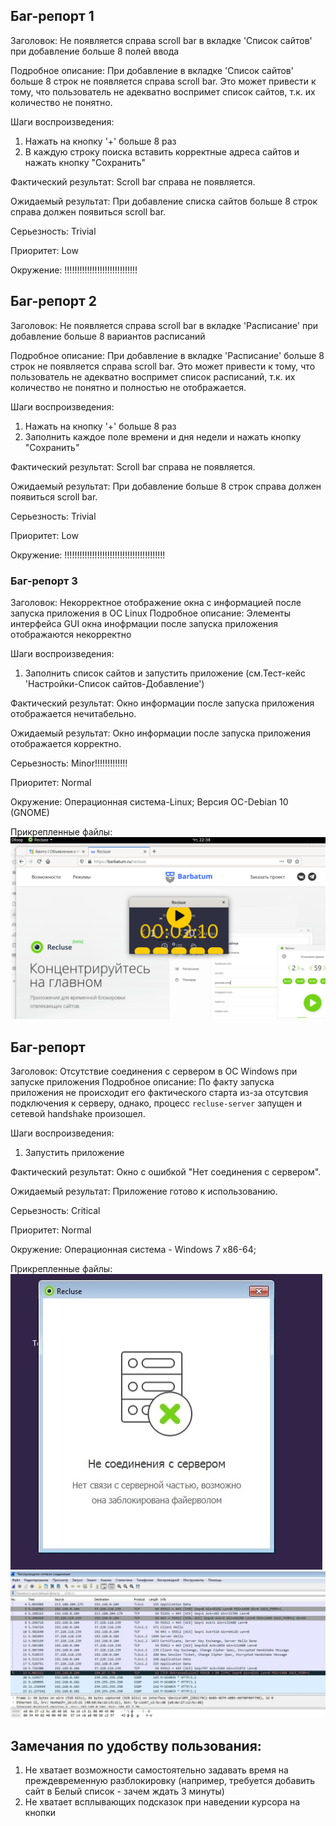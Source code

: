## Баг-репорт 1
Заголовок: Не появляется справа scroll bar в вкладке 'Список сайтов' при добавление больше 8 полей ввода

Подробное описание: При добавление в вкладке 'Список сайтов' больше 8 строк не появляется справа scroll bar.
Это может привести к тому, что пользователь не адекватно воспримет список сайтов, т.к. их количество не понятно.

Шаги воспроизведения:
1. Нажать на кнопку  '+' больше 8 раз
2.  В каждую строку поиска вставить корректные адреса сайтов и нажать кнопку "Сохранить"

Фактический результат:
Scroll bar справа не появляется.

Ожидаемый результат:
При добавление списка сайтов больше 8 строк справа должен появиться scroll bar. 

Серьезность: Trivial

Приоритет: Low

Окружение: !!!!!!!!!!!!!!!!!!!!!!!!!!!!!

## Баг-репорт 2
Заголовок: Не появляется справа scroll bar в вкладке 'Расписание' при добавление больше 8 вариантов расписаний

Подробное описание: При добавление в вкладке 'Расписание' больше 8 строк не появляется справа scroll bar.
Это может привести к тому, что пользователь не адекватно воспримет список расписаний, т.к. их количество не понятно и полностью не отображается.

Шаги воспроизведения:
1. Нажать на кнопку  '+'  больше 8 раз
2.  Заполнить каждое поле времени и дня недели  и нажать кнопку "Сохранить"


Фактический результат:
Scroll bar справа не появляется.

Ожидаемый результат:
При добавление больше 8 строк справа должен появиться scroll bar. 

Серьезность: Trivial

Приоритет: Low

Окружение: !!!!!!!!!!!!!!!!!!!!!!!!!!!!!!!!!!!!!!!!

### Баг-репорт 3
Заголовок: Некорректное отображение окна с информацией после запуска приложения
в ОС Linux
Подробное описание:
Элементы интерфейса GUI окна инофрмации после запуска приложения отображаются некорректно

Шаги воспроизведения:
1. Заполнить список сайтов и запустить приложение (см.Тест-кейс 'Настройки-Список сайтов-Добавление')

Фактический результат:
Окно информации после запуска приложения отображается нечитабельно.

Ожидаемый результат:
Окно информации после запуска приложения отображается корректно.


Серьезность: Minor!!!!!!!!!!!!!

Приоритет: Normal

Окружение: 
Операционная система-Linux;
Версия ОС-Debian 10 (GNOME)

Прикрепленные файлы:
![alt text](GUI_fail.png "GUI_fail")

## Баг-репорт
Заголовок: Отсутствие соединения с сервером в ОС Windows при запуске приложения
Подробное описание:
По факту запуска приложения не происходит его фактического старта из-за отсутсвия подключения к серверу, однако, процесс `recluse-server` запущен и сетевой handshake произошел.

Шаги воспроизведения:
1. Запустить приложение

Фактический результат:
Окно с ошибкой "Нет соединения с сервером".

Ожидаемый результат:
Приложение готово к использованию.


Серьезность: Critical

Приоритет: Normal

Окружение: 
Операционная система - Windows 7 x86-64;

Прикрепленные файлы:
![alt text](WINDOWS_NoConnection.jpg "No connection")
![alt text](WINDOWS_WireShark_log.jpg "WireShark")


## Замечания по удобству пользования:
1. Не хватает возможности самостоятельно задавать время на преждевременную разблокировку (например, требуется добавить сайт в Белый список - зачем ждать 3 минуты)
2. Не хватает всплывающих подсказок при наведении курсора на кнопки

